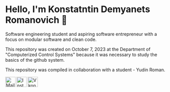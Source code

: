 # Hello, I'm Konstatntin Demyanets Romanovich :wave:

Software engineering student and aspiring software entrepreneur with a focus on modular software and clean code.

This repository was created on October 7, 2023 at the Department of "Computerized Control Systems" because it was necessary to study the basics of the github system.

This repository was compiled in collaboration with a student - Yudin Roman.




<a href="mailto:kdemyanets@gmail.com">
    <img height="32" align="left" alt="Mail" src="img/icons/personal.png" />
</a>

<a href="https://www.instagram.com/kdemyanets">
    <img height="32" align="left" alt="Instagram" src="img/icons/personal.png" />
</a>

<a href="https://www.instagram.com/kdemyanets">
    <img height="32" align="left" alt="Vkontakte" src="img/icons/personal.png" />
</a>
